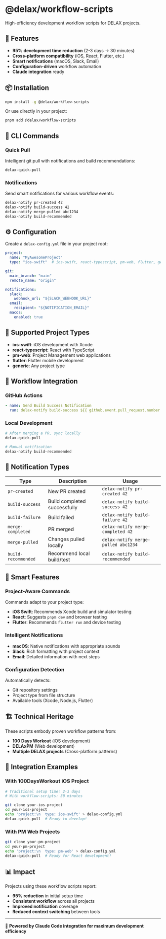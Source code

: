 # @delax/workflow-scripts

High-efficiency development workflow scripts for DELAX projects.

## 🚀 Features

- **95% development time reduction** (2-3 days → 30 minutes)
- **Cross-platform compatibility** (iOS, React, Flutter, etc.)
- **Smart notifications** (macOS, Slack, Email)
- **Configuration-driven** workflow automation
- **Claude integration** ready

## 📦 Installation

```bash
npm install -g @delax/workflow-scripts
```

Or use directly in your project:

```bash
pnpm add @delax/workflow-scripts
```

## 🔧 CLI Commands

### Quick Pull
Intelligent git pull with notifications and build recommendations:

```bash
delax-quick-pull
```

### Notifications
Send smart notifications for various workflow events:

```bash
delax-notify pr-created 42
delax-notify build-success 42
delax-notify merge-pulled abc1234
delax-notify build-recommended
```

## ⚙️ Configuration

Create a `delax-config.yml` file in your project root:

```yaml
project:
  name: "MyAwesomeProject"
  type: "ios-swift"  # ios-swift, react-typescript, pm-web, flutter, generic

git:
  main_branch: "main"
  remote_name: "origin"

notifications:
  slack:
    webhook_url: "${SLACK_WEBHOOK_URL}"
  email:
    recipient: "${NOTIFICATION_EMAIL}"
  macos:
    enabled: true
```

## 🎯 Supported Project Types

- **ios-swift**: iOS development with Xcode
- **react-typescript**: React with TypeScript
- **pm-web**: Project Management web applications
- **flutter**: Flutter mobile development
- **generic**: Any project type

## 🔄 Workflow Integration

### GitHub Actions

```yaml
- name: Send Build Success Notification
  run: delax-notify build-success ${{ github.event.pull_request.number }}
```

### Local Development

```bash
# After merging a PR, sync locally
delax-quick-pull

# Manual notification
delax-notify build-recommended
```

## 📱 Notification Types

| Type | Description | Usage |
|------|-------------|-------|
| `pr-created` | New PR created | `delax-notify pr-created 42` |
| `build-success` | Build completed successfully | `delax-notify build-success 42` |
| `build-failure` | Build failed | `delax-notify build-failure 42` |
| `merge-completed` | PR merged | `delax-notify merge-completed 42` |
| `merge-pulled` | Changes pulled locally | `delax-notify merge-pulled abc1234` |
| `build-recommended` | Recommend local build/test | `delax-notify build-recommended` |

## 🎨 Smart Features

### Project-Aware Commands
Commands adapt to your project type:

- **iOS Swift**: Recommends Xcode build and simulator testing
- **React**: Suggests `pnpm dev` and browser testing
- **Flutter**: Recommends `flutter run` and device testing

### Intelligent Notifications
- **macOS**: Native notifications with appropriate sounds
- **Slack**: Rich formatting with project context
- **Email**: Detailed information with next steps

### Configuration Detection
Automatically detects:
- Git repository settings
- Project type from file structure
- Available tools (Xcode, Node.js, Flutter)

## 🏗️ Technical Heritage

These scripts embody proven workflow patterns from:
- **100 Days Workout** (iOS development)
- **DELAxPM** (Web development)
- **Multiple DELAX projects** (Cross-platform patterns)

## 🤝 Integration Examples

### With 100DaysWorkout iOS Project
```bash
# Traditional setup time: 2-3 days
# With workflow-scripts: 30 minutes

git clone your-ios-project
cd your-ios-project
echo 'project:\n  type: ios-swift' > delax-config.yml
delax-quick-pull  # Ready to develop!
```

### With PM Web Projects
```bash
git clone your-pm-project
cd your-pm-project
echo 'project:\n  type: pm-web' > delax-config.yml
delax-quick-pull  # Ready for React development!
```

## 📊 Impact

Projects using these workflow scripts report:
- **95% reduction** in initial setup time
- **Consistent workflow** across all projects
- **Improved notification** coverage
- **Reduced context switching** between tools

---

🤖 **Powered by Claude Code integration for maximum development efficiency**